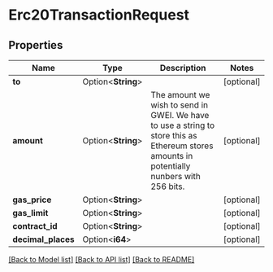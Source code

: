 # Erc20TransactionRequest

## Properties

Name | Type | Description | Notes
------------ | ------------- | ------------- | -------------
**to** | Option<**String**> |  | [optional]
**amount** | Option<**String**> | The amount we wish to send in GWEI. We have to use a string to store this as Ethereum stores amounts in potentially nunbers with 256 bits. | [optional]
**gas_price** | Option<**String**> |  | [optional]
**gas_limit** | Option<**String**> |  | [optional]
**contract_id** | Option<**String**> |  | [optional]
**decimal_places** | Option<**i64**> |  | [optional]

[[Back to Model list]](../README.md#documentation-for-models) [[Back to API list]](../README.md#documentation-for-api-endpoints) [[Back to README]](../README.md)



